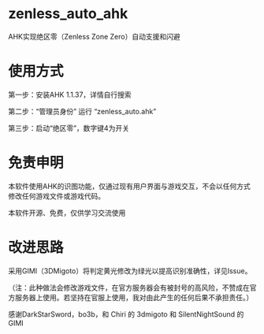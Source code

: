 # zenless_auto_ahk
AHK实现绝区零（Zenless Zone Zero）自动支援和闪避
# 使用方式
第一步：安装AHK 1.1.37，详情自行搜索

第二步：“管理员身份” 运行 “zenless_auto.ahk”

第三步：启动“绝区零”，数字键4为开关
# 免责申明
本软件使用AHK的识图功能，仅通过现有用户界面与游戏交互，不会以任何方式修改任何游戏文件或游戏代码。

本软件开源、免费，仅供学习交流使用

# 改进思路
采用GIMI（3DMigoto）将判定黄光修改为绿光以提高识别准确性，详见Issue。

（注：此种做法会修改游戏文件，在官方服务器会有被封号的高风险，不赞成在官方服务器上使用。若坚持在官服上使用，我对由此产生的任何后果不承担责任。）

感谢DarkStarSword，bo3b，和 Chiri 的 3dmigoto 和 SilentNightSound 的 GIMI

